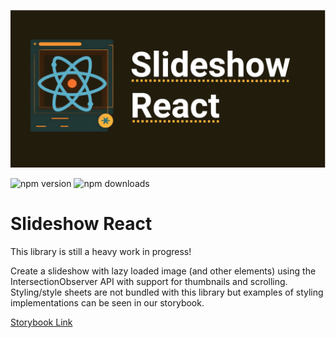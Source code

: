 ![Header Image](react-slideshow.png)

![npm version](https://4.vercel.app/npm/version/slideshow-react?)
![npm downloads](https://4.vercel.app/npm/downloadmonth/slideshow-react?)

# Slideshow React

This library is still a heavy work in progress!

Create a slideshow with lazy loaded image (and other elements) using the IntersectionObserver API with support for thumbnails and scrolling. Styling/style sheets are not bundled with this library but examples of styling implementations can be seen in our storybook.

[Storybook Link](https://main--63dc6385f62009b5201ebeae.chromatic.com)
